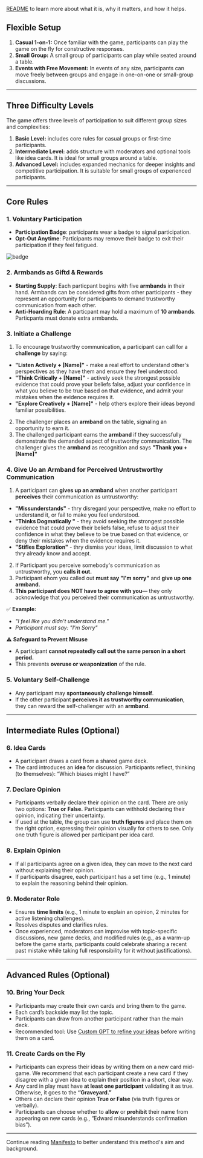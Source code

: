 [README](https://github.com/Inguro-OU/debiased-self/blob/main/README.md) to learn more about what it is, why it matters, and how it helps.

## **Flexible Setup**

1. **Casual 1-on-1:** Once familiar with the game, participants can play the game on the fly for constructive responses.
2. **Small Group:** A small group of participants can play while seated around a table. 
3. **Events with Free Movement:** In events of any size, participants can move freely between groups and engage in one-on-one or small-group discussions.

---

## **Three Difficulty Levels**

The game offers three levels of participation to suit different group sizes and complexities:

1. **Basic Level:** includes core rules for casual groups or first-time participants.
2. **Intermediate Level:** adds structure with moderators and optional tools like idea cards. It is ideal for small groups around a table.
3. **Advanced Level:** includes expanded mechanics for deeper insights and competitive participation. It is suitable for small groups of experienced participants.

---

## **Core Rules**

### **1. Voluntary Participation**

- **Participation Badge**: participants wear a badge to signal participation.
- **Opt-Out Anytime**: Participants may remove their badge to exit their participation if they feel fatigued.

![badge](https://github.com/user-attachments/assets/21c27d2b-76f5-4ef2-a9c0-d9e662a5748e)


### **2. Armbands as Giftd & Rewards**

- **Starting Supply**: Each particpant begins with five **armbands** in their hand. Armbands can be considered gifts from other participants - they represent an opportunity for participants to demand trustworthy communication from each other.
- **Anti-Hoarding Rule**: A particpant may hold a maximum of **10 armbands**. Particpants must donate extra armbands.

### **3. Initiate a Challenge**  
1. To encourage trustworthy communication, a participant can call for a **challenge** by saying:  
- **"Listen Actively + [Name]"** - make a real effort to understand other's perspectives as they have them and ensure they feel understood.
- **"Think Critically + [Name]"**  - actively seek the strongest possible evidence that could prove your beliefs false, adjust your confidence in what you believe to be true based on that evidence, and admit your mistakes when the evidence requires it.
- **"Explore Creatively + [Name]"**  - help others explore their ideas beyond familiar possibilities.

2. The challenger places an **armband** on the table, signaling an opportunity to earn it.
3. The challenged participant earns the **armband** if they successfully demonstrate the demanded aspect of trustworthy communication. The challenger gives the **armband** as recognition and says  **"Thank you + [Name]"**  

### 4. Give Uo an Armband for Perceived Untrustworthy Communication

1. A participant can **gives up an armband** when another participant **perceives** their communication as untrustworthy:

- **"Missunderstands"** - thry disregard your perspective, make no effort to understand it, or fail to make you feel understood.
- **"Thinks Dogmatically "**  - they avoid seeking the strongest possible evidence that could prove their beliefs false, refuse to adjust their confidence in what they believe to be true based on that evidence, or deny their mistakes when the evidence requires it.
- **"Stifles Exploration"** - thry dismiss your ideas, limit discussion to what thry already know and accept.

2. If Participant you perceive somebody's communication as untrustworthy, you **calls it out.**
3. Participant ehom you called out **must say "I'm sorry"** and **give up one armband.**
4. **This participant does NOT have to agree with you**— they only acknowledge that you perceived their communication as untrustworthy.

✅ **Example:**

- *"I feel like you didn’t understand me."*
- *Participant must say: "I'm Sorry"*

⚠️ **Safeguard to Prevent Misuse**

- A participant **cannot repeatedly call out the same person in a short period.**
- This prevents **overuse or weaponization** of the rule.

### **5. Voluntary Self-Challenge**

- Any participant may **spontaneously challenge himself**.
- If the other participant **perceives it as trustworthy communication**, they can reward the self-challenger with an **armband**.

---

## **Intermediate Rules (Optional)**

### **6. Idea Cards**

- A participant draws a card from a shared game deck.
- The card introduces an **idea** for discussion. Participants reflect, thinking (to themselves): “Which biases might I have?”

### **7. Declare Opinion**

- Participants verbally declare their opinion on the card. There are only two options: **True or** **False.** Participants can withhold declaring their opinion, indicating their uncertainty.
- If used at the table, the group can use **truth figures** and place them on the right option, expressing their opinion visually for others to see. Only one truth figure is allowed per participant per idea card.

### **8. Explain Opinion**

- If all participants agree on a given idea, they can move to the next card without explaining their opinion.
- If participants disagree, each participant has a set time (e.g., 1 minute) to explain the reasoning behind their opinion.

### **9. Moderator Role**

- Ensures **time limits** (e.g., 1 minute to explain an opinion, 2 minutes for active listening challenges).
- Resolves disputes and clarifies rules.
- Once experienced, moderators can improvise with topic-specific discussions, new game decks, and modified rules (e.g., as a warm-up before the game starts, participants could celebrate sharing a recent past mistake while taking full responsibility for it without justifications).

---

## **Advanced Rules (Optional)**

### **10. Bring Your Deck**

- Participants may create their own cards and bring them to the game.
- Each card’s backside may list the topic.
- Participants can draw from another participant rather than the main deck.
- Recommended tool: Use [Custom GPT to refine your ideas](https://chatgpt.com/g/g-676ec9d174608191a176779173a7a9e2-idea-refiner-for-war-of-memes) before writing them on a card.

### **11. Create Cards on the Fly**

- Participants can express their ideas by writing them on a new card mid-game. We recommend that each participant create a new card if they disagree with a given idea to explain their position in a short, clear way.
- Any card in play must have **at least one participant** validating it as true. Otherwise, it goes to the **“Graveyard.”**
- Others can declare their opinion **True or False** (via truth figures or verbally).
- Participants can choose whether to **allow** or **prohibit** their name from appearing on new cards (e.g., “Edward misunderstands confirmation bias”).

___

Continue reading [Manifesto](https://github.com/Inguro-OU/war-of-memes/blob/main/MANIFESTO.md) to better understand this method's aim and background.

